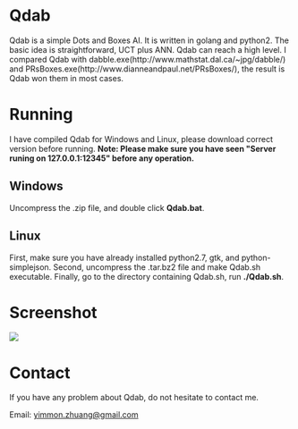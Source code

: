 <h1>Qdab</h1>
Qdab is a simple Dots and Boxes AI. It is written in golang and python2. The basic idea is straightforward, UCT plus ANN.
Qdab can reach a high level. I compared Qdab with dabble.exe(http://www.mathstat.dal.ca/~jpg/dabble/) and PRsBoxes.exe(http://www.dianneandpaul.net/PRsBoxes/), the result is Qdab won them in most cases.

<h1>Running</h1>
I have compiled Qdab for Windows and Linux, please download correct version before running.
<b>Note: Please make sure you have seen "Server runing on 127.0.0.1:12345" before any operation.</b>

<h2>Windows</h2>
Uncompress the .zip file, and double click <b>Qdab.bat</b>. 

<h2>Linux</h2>
First, make sure you have already installed python2.7, gtk, and python-simplejson.
Second, uncompress the .tar.bz2 file and make Qdab.sh executable. 
Finally, go to the directory containing Qdab.sh, run <b>./Qdab.sh</b>.

<h1>Screenshot</h1>
<img src="http://i.imgur.com/Krp4h89.png" />

<h1>Contact</h1>
If you have any problem about Qdab, do not hesitate to contact me.

Email: yimmon.zhuang@gmail.com

